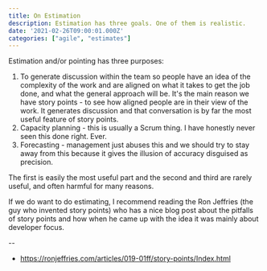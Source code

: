 ```yaml
---
title: On Estimation
description: Estimation has three goals. One of them is realistic.
date: '2021-02-26T09:00:01.000Z'
categories: ["agile", "estimates"]
---
```



Estimation and/or pointing has three purposes:

1. To generate discussion within the team so people have an idea of the complexity of the work and are aligned on what it takes to get the job done, and what the general approach will be. It's the main reason we have story points - to see how aligned people are in their view of the work. It generates discussion and that conversation is by far the most useful feature of story points.
2. Capacity planning - this is usually a Scrum thing.  I have honestly never seen this done right. Ever.
3. Forecasting - management just abuses this and we should try to stay away from this because it gives the illusion of accuracy disguised as precision.

The first is easily the most useful part and the second and third are rarely useful, and often harmful for many reasons.

If we do want to do estimating, I recommend reading the Ron Jeffries (the guy who invented story points) who has a nice blog post about the pitfalls of story points and how when he came up with the idea it was mainly about developer focus.

--
- https://ronjeffries.com/articles/019-01ff/story-points/Index.html